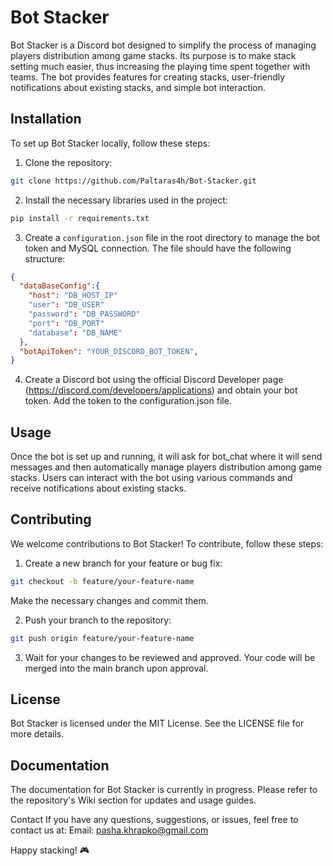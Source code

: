 # Bot Stacker

Bot Stacker is a Discord bot designed to simplify the process of managing players distribution among game stacks. Its purpose is to make stack setting much easier, thus increasing the playing time spent together with teams. The bot provides features for creating stacks, user-friendly notifications about existing stacks, and simple bot interaction.

## Installation

To set up Bot Stacker locally, follow these steps:

1. Clone the repository:
```bash
git clone https://github.com/Paltaras4h/Bot-Stacker.git
```
2. Install the necessary libraries used in the project:
```bash
pip install -r requirements.txt
```

3. Create a `configuration.json` file in the root directory to manage the bot token and MySQL connection. The file should have the following structure:

```json
{
  "dataBaseConfig":{
    "host": "DB_HOST_IP"
    "user": "DB_USER"
    "password": "DB_PASSWORD"
    "port": "DB_PORT"
    "database": "DB_NAME"
  },
  "botApiToken": "YOUR_DISCORD_BOT_TOKEN",
}
```
4. Create a Discord bot using the official Discord Developer page (https://discord.com/developers/applications) and obtain your bot token. Add the token to the configuration.json file.
## Usage
Once the bot is set up and running, it will ask for bot_chat where it will send messages and then automatically manage players distribution among game stacks. Users can interact with the bot using various commands and receive notifications about existing stacks.

## Contributing
We welcome contributions to Bot Stacker! To contribute, follow these steps:

1. Create a new branch for your feature or bug fix:

```bash
git checkout -b feature/your-feature-name
```
Make the necessary changes and commit them.

2. Push your branch to the repository:

```bash
git push origin feature/your-feature-name
```
3. Wait for your changes to be reviewed and approved. Your code will be merged into the main branch upon approval.

## License
Bot Stacker is licensed under the MIT License. See the LICENSE file for more details.

## Documentation
The documentation for Bot Stacker is currently in progress. Please refer to the repository's Wiki section for updates and usage guides.

Contact
If you have any questions, suggestions, or issues, feel free to contact us at:
Email: pasha.khrapko@gmail.com

Happy stacking! 🎮
